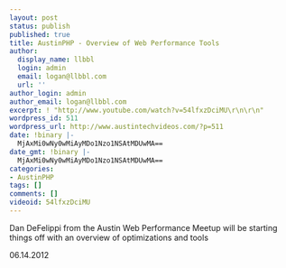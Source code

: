 ```yaml
---
layout: post
status: publish
published: true
title: AustinPHP - Overview of Web Performance Tools
author:
  display_name: llbbl
  login: admin
  email: logan@llbbl.com
  url: ''
author_login: admin
author_email: logan@llbbl.com
excerpt: ! "http://www.youtube.com/watch?v=54lfxzDciMU\r\n\r\n"
wordpress_id: 511
wordpress_url: http://www.austintechvideos.com/?p=511
date: !binary |-
  MjAxMi0wNy0wMiAyMDo1Nzo1NSAtMDUwMA==
date_gmt: !binary |-
  MjAxMi0wNy0wMiAyMDo1Nzo1NSAtMDUwMA==
categories:
- AustinPHP
tags: []
comments: []
videoid: 54lfxzDciMU
---
```

<p>Dan DeFelippi from the Austin Web Performance Meetup will be starting things off with an overview of
optimizations and tools</p>
<p>06.14.2012</p>

